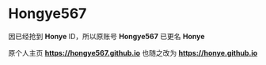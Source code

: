 # Hongye567

因已经抢到 **Honye** ID，所以原账号 **Hongye567** 已更名 **Honye**

原个人主页 **https://hongye567.github.io** 也随之改为 **https://honye.github.io**

